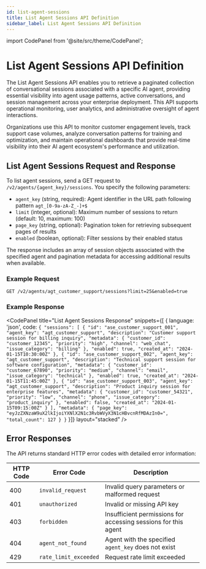 ```yaml
---
id: list-agent-sessions
title: List Agent Sessions API Definition
sidebar_label: List Agent Sessions API Definition
---
```


import CodePanel from '@site/src/theme/CodePanel';

# List Agent Sessions API Definition

The List Agent Sessions API enables you to retrieve a paginated collection of conversational sessions associated with a specific AI agent, providing essential visibility into agent usage patterns, active conversations, and session management across your enterprise deployment. This API supports operational monitoring, user analytics, and administrative oversight of agent interactions.

Organizations use this API to monitor customer engagement levels, track support case volumes, analyze conversation patterns for training and optimization, and maintain operational dashboards that provide real-time visibility into their AI agent ecosystem's performance and utilization.

## List Agent Sessions Request and Response

To list agent sessions, send a GET request to `/v2/agents/{agent_key}/sessions`. You specify the following parameters:

- `agent_key` (string, required): Agent identifier in the URL path following pattern `agt_[0-9a-zA-Z_-]+$`
- `limit` (integer, optional): Maximum number of sessions to return (default: 10, maximum: 100)
- `page_key` (string, optional): Pagination token for retrieving subsequent pages of results
- `enabled` (boolean, optional): Filter sessions by their enabled status

The response includes an array of session objects associated with the specified agent and pagination metadata for accessing additional results when available.

### Example Request

```
GET /v2/agents/agt_customer_support/sessions?limit=25&enabled=true
```

### Example Response

<CodePanel
  title="List Agent Sessions Response"
  snippets={[
    {
      language: 'json',
      code: `{
  "sessions": [
    {
      "id": "ase_customer_support_001",
      "agent_key": "agt_customer_support",
      "description": "Customer support session for billing inquiry",
      "metadata": {
        "customer_id": "customer_12345",
        "priority": "high",
        "channel": "web_chat",
        "issue_category": "billing"
      },
      "enabled": true,
      "created_at": "2024-01-15T10:30:00Z"
    },
    {
      "id": "ase_customer_support_002",
      "agent_key": "agt_customer_support",
      "description": "Technical support session for software configuration",
      "metadata": {
        "customer_id": "customer_67890",
        "priority": "medium",
        "channel": "email",
        "issue_category": "technical"
      },
      "enabled": true,
      "created_at": "2024-01-15T11:45:00Z"
    },
    {
      "id": "ase_customer_support_003",
      "agent_key": "agt_customer_support",
      "description": "Product inquiry session for enterprise features",
      "metadata": {
        "customer_id": "customer_54321",
        "priority": "low",
        "channel": "phone",
        "issue_category": "product_inquiry"
      },
      "enabled": false,
      "created_at": "2024-01-15T09:15:00Z"
    }
  ],
  "metadata": {
    "page_key": "eyJzZXNzaW9uX2lkIjoiYXNlX2N1c3RvbWVyX3N1cHBvcnRfMDAzIn0=",
    "total_count": 127
  }
}`
    }]}
  layout="stacked"
/>

## Error Responses

The API returns standard HTTP error codes with detailed error information:

| HTTP Code | Error Code | Description |
|-----------|------------|-------------|
| 400 | `invalid_request` | Invalid query parameters or malformed request |
| 401 | `unauthorized` | Invalid or missing API key |
| 403 | `forbidden` | Insufficient permissions for accessing sessions for this agent |
| 404 | `agent_not_found` | Agent with the specified `agent_key` does not exist |
| 429 | `rate_limit_exceeded` | Request rate limit exceeded |